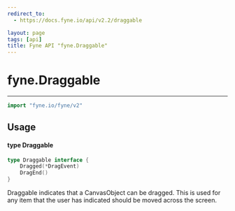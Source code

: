 ```yaml
---
redirect_to:
  - https://docs.fyne.io/api/v2.2/draggable

layout: page
tags: [api]
title: Fyne API "fyne.Draggable"
---
```



# fyne.Draggable
---
```go
import "fyne.io/fyne/v2"
```

## Usage

#### type Draggable

```go
type Draggable interface {
	Dragged(*DragEvent)
	DragEnd()
}
```

Draggable indicates that a CanvasObject can be dragged. This is used for any item that the user has indicated should be moved across the screen.
